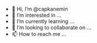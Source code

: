 - 👋 Hi, I’m @capkanemin
- 👀 I’m interested in ...
- 🌱 I’m currently learning ...
- 💞️ I’m looking to collaborate on ...
- 📫 How to reach me ...

<!---
capkanemin/capkanemin is a ✨ special ✨ repository because its `README.md` (this file) appears on your GitHub profile.
You can click the Preview link to take a look at your changes.
--->
